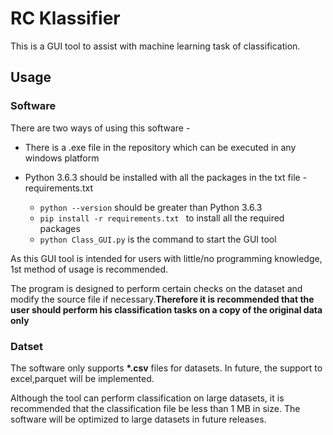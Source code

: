 # RC Klassifier

This is a GUI tool to assist with machine learning task of classification.

## Usage

### Software

There are two ways of using this software -

* There is a .exe file in the repository which can be executed in any windows platform 

* Python 3.6.3 should be installed with all the packages in the txt file - requirements.txt
    * ```python --version``` should be greater than Python 3.6.3
    * ```pip install -r requirements.txt ``` to install all the required packages
    * ```python Class_GUI.py``` is the command to start the GUI tool 

As this GUI tool is intended for users with little/no programming knowledge, 1st method of usage is recommended.

The program is designed to perform certain checks on the dataset and modify the source file if necessary.__Therefore it is recommended that the user should perform his classification tasks on a copy of the original data only__
### Datset

The software only supports **\*.csv** files for datasets. In future, the support to excel,parquet will be implemented.

Although the tool can perform classification on large datasets, it is recommended that the classification file be less than 1 MB in size. The software will be  optimized to large datasets in future releases.

